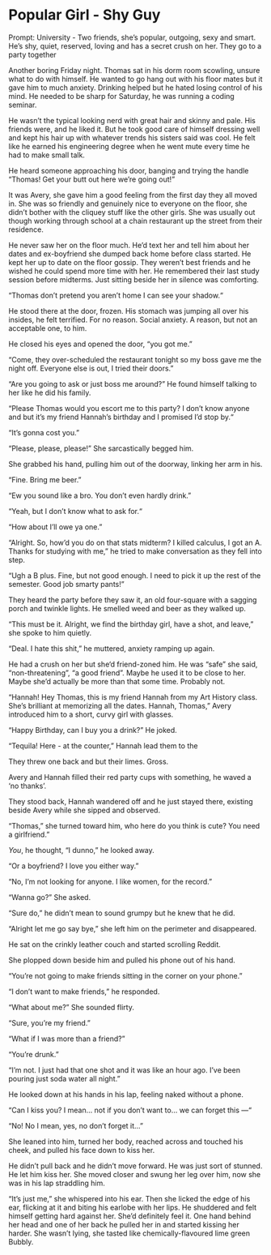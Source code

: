 # Popular Girl - Shy Guy

Prompt: University - Two friends, she’s popular, outgoing, sexy and smart. He’s shy, quiet, reserved, loving and has a secret crush on her. They go to a party together

Another boring Friday night. Thomas sat in his dorm room scowling, unsure what to do with himself. He wanted to go hang out with his floor mates but it gave him to much anxiety. Drinking helped but he hated losing control of his mind. He needed to be sharp for Saturday, he was running a coding seminar. 

He wasn’t the typical looking nerd with great hair and skinny and pale. His friends were, and he liked it. But he took good care of himself dressing well and kept his hair up with whatever trends his sisters said was cool. He felt like he earned his engineering degree when he went mute every time he had to make small talk. 

He heard someone approaching his door, banging and trying the handle “Thomas! Get your butt out here we’re going out!”

It was Avery, she gave him a good feeling from the first day they all moved in.  She was so friendly and genuinely nice to everyone on the floor, she didn’t bother with the cliquey stuff like the other girls. She was usually out though working through school at a chain restaurant up the street from their residence.

He never saw her on the floor much. He’d text her and tell him about her dates and ex-boyfriend she dumped back home before class started. He kept her up to date on the floor gossip. They weren’t best friends and he wished he could spend more time with her.  He remembered their last study session before midterms. Just sitting beside her in silence was comforting. 

“Thomas don’t pretend you aren’t home I can see your shadow.“

He stood there at the door, frozen. His stomach was jumping all over his insides, he felt terrified. For no reason. Social anxiety. A reason, but not an acceptable one, to him. 

He closed his eyes and opened the door, “you got me.”

“Come, they over-scheduled the restaurant tonight so my boss gave me the night off. Everyone else is out, I tried their doors.”

“Are you going to ask or just boss me around?” He found himself talking to her like he did his family.

“Please Thomas would you escort me to this party? I don’t know anyone and but it’s my friend Hannah’s birthday and I promised I’d stop by.“

“It’s gonna cost you.”

“Please, please, please!” She sarcastically begged him. 

She grabbed his hand, pulling him out of the doorway, linking her arm in his. 

“Fine. Bring me beer.”

“Ew you sound like a bro. You don’t even hardly drink.”

“Yeah, but I don’t know what to ask for.“

“How about I’ll owe ya one.”

“Alright. So, how’d you do on that stats midterm? I killed calculus, I got an A. Thanks for studying with me,” he tried to make conversation as they fell into step. 

“Ugh a B plus. Fine, but not good enough. I need to pick it up the rest of the semester. Good job smarty pants!”

They heard the party before they saw it, an old four-square with a sagging porch and twinkle lights. He smelled weed and beer as they walked up. 

“This must be it. Alright, we find the birthday girl, have a shot, and leave,” she spoke to him quietly. 

“Deal. I hate this shit,” he muttered, anxiety ramping up again. 

He had a crush on her but she‘d friend-zoned him. He was “safe” she said, “non-threatening”, “a good friend”. Maybe he used it to be close to her. Maybe she’d actually be more than that some time. Probably not.  

“Hannah! Hey Thomas, this is my friend Hannah from my Art History class. She’s brilliant at memorizing all the dates. Hannah, Thomas,” Avery introduced him to a short, curvy girl with glasses. 

“Happy Birthday, can I buy you a drink?” He joked. 

“Tequila! Here - at the counter,” Hannah lead them to the 

They threw one back and but their limes. Gross.

Avery and Hannah filled their red party cups with something, he waved a ‘no thanks’.

They stood back, Hannah wandered off and he just stayed there, existing beside Avery while she sipped and observed. 

“Thomas,” she turned toward him, who here do you think is cute? You need a girlfriend.”

*You*, he thought, “I dunno,” he looked away.

“Or a boyfriend? I love you either way.”

“No, I’m not looking for anyone. I like women, for the record.”

“Wanna go?” She asked.

“Sure do,” he didn’t mean to sound grumpy but he knew that he did. 

“Alright let me go say bye,” she left him on the perimeter and disappeared. 

He sat on the crinkly leather couch and started scrolling Reddit. 

She plopped down beside him and pulled his phone out of his hand.

“You’re not going to make friends sitting in the corner on your phone.”

“I don’t want to make friends,” he responded. 

“What about me?” She sounded flirty. 

“Sure, you’re my friend.”

“What if I was more than a friend?”

“You’re drunk.”

“I’m not. I just had that one shot and it was like an hour ago. I’ve been pouring just soda water all night.”

He looked down at his hands in his lap, feeling naked without a phone. 

“Can I kiss you? I mean… not if you don’t want to… we can forget this —“

“No! No I mean, yes, no don’t forget it…”

She leaned into him, turned her body, reached across and touched his cheek, and pulled his face down to kiss her. 

He didn’t pull back and he didn’t move forward. He was just sort of stunned. He let him kiss her. She moved closer and swung her leg over him, now she was in his lap straddling him.

“It’s just me,” she whispered into his ear. Then she licked the edge of his ear, flicking at it and biting his earlobe with her lips. He shuddered and felt himself getting hard against her. She’d definitely feel it. One hand behind her head and one of her back he pulled her in and started kissing her harder. She wasn’t lying, she tasted like chemically-flavoured lime green Bubbly.